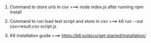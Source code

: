 1. Command to store urls in csv
===> node index.js after running npm install 

2. Command to run load test script and store in csv
===> k6 run --out csv=result.csv script.js

3. K6 installation guide ===> https://k6.io/docs/get-started/installation/